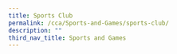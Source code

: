 ```yaml
---
title: Sports Club
permalink: /cca/Sports-and-Games/sports-club/
description: ""
third_nav_title: Sports and Games
---
```

